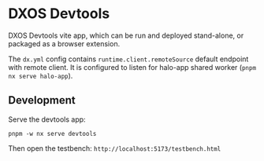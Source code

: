 # DXOS Devtools

DXOS Devtools vite app, which can be run and deployed stand-alone, or packaged as a browser extension.

The `dx.yml` config contains `runtime.client.remoteSource` default endpoint with remote client. 
It is configured to listen for halo-app shared worker (`pnpm nx serve halo-app`).

## Development

Serve the devtools app:

`pnpm -w nx serve devtools`

Then open the testbench: `http://localhost:5173/testbench.html`
